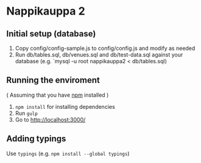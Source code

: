 Nappikauppa 2
=============

Initial setup (database)
-------------

1. Copy config/config-sample.js to config/config.js and modify as needed
2. Run db/tables.sql, db/venues.sql and db/test-data.sql against your database (e.g. `mysql -u root nappikauppa2 < db/tables.sql)


Running the enviroment
-------------

( Assuming that you have [npm](https://www.npmjs.com/) installed )

1. `npm install` for installing dependencies
2. Run `gulp`
3. Go to [http://localhost:3000/](http://localhost:3000/)


Adding typings
-------------

Use `typings` (e.g. `npm install --global typings`)
